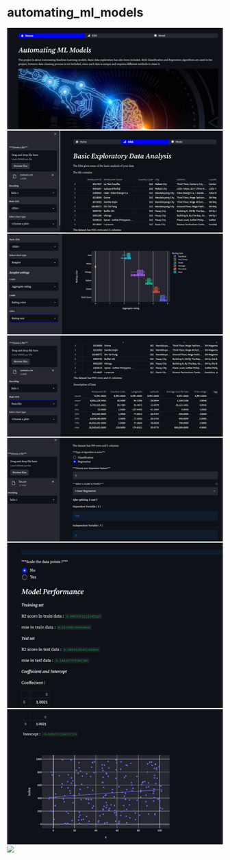 # automating_ml_models


![Home!!](images/img1.png)
![](images/img2.png)
![](images/img3.png)
![](images/img4.png)
![](images/img7.png)
![](images/img8.png)
![](images/img10.png)
![](images/img12.png)


